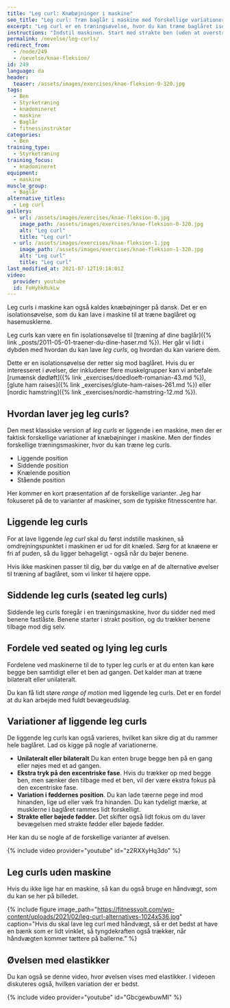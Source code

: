 ```yaml
---
title: "Leg curl: Knæbøjninger i maskine"
seo_title: "Leg curl: Træn baglår i maskine med forskellige variationer"
excerpt: "Leg curl er en træningsøvelse, hvor du kan træne baglåret isoleret i en maskine. Med de forskellige leg curls kan du træne hasemusklerne."
instructions: "Indstil maskinen. Start med strakte ben (uden at overstrække) og bøj benene så langt du kan. Hold igen, når du går tilbage til udgangspunktet."
permalink: /oevelse/leg-curls/
redirect_from:
  - /node/249
  - /oevelse/knae-fleksion/
id: 249
language: da
header:
  teaser: /assets/images/exercises/knae-fleksion-0-320.jpg
tags:
  - Ben
  - Styrketræning
  - knædomineret
  - maskine
  - Baglår
  - fitnessinstruktør
categories:
  - Ben
training_type:
  - Styrketræning
training_focus:
  - knædomineret
equipment:
  - maskine
muscle_group:
  - Baglår
alternative_titles:
  - Leg curl
gallery:
  - url: /assets/images/exercises/knae-fleksion-0.jpg
    image_path: /assets/images/exercises/knae-fleksion-0-320.jpg
    alt: "Leg curl"
    title: "Leg curl"
  - url: /assets/images/exercises/knae-fleksion-1.jpg
    image_path: /assets/images/exercises/knae-fleksion-1-320.jpg
    alt: "Leg curl"
    title: "Leg curl"
last_modified_at: 2021-07-12T19:18:01Z
video:
  provider: youtube
  id: FeHyhkRukLw
---
```


Leg curls i maskine kan også kaldes knæbøjninger på dansk. Det er en isolationsøvelse, som du kan lave i maskine til at træne baglåret og hasemusklerne.

Leg curls kan være en fin isolationsøvelse til [træning af dine baglår]({% link _posts/2011-05-01-traener-du-dine-haser.md %}). Her går vi lidt i dybden med hvordan du kan lave *leg curls*, og hvordan du kan variere dem.

Dette er en isolationsøvelse der retter sig mod baglåret. Hvis du er interesseret i øvelser, der inkluderer flere muskelgrupper kan vi anbefale [rumænsk dødløft]({% link _exercises/doedloeft-romanian-43.md %}), [glute ham raises]({% link _exercises/glute-ham-raises-261.md %}) eller [nordic hamstring]({% link _exercises/nordic-hamstring-12.md %}).

## Hvordan laver jeg leg curls?

Den mest klassiske version af *leg curls* er liggende i en maskine, men der er faktisk forskellige variationer af knæbøjninger i maskine. Men der findes forskellige træningsmaskiner, hvor du kan træne leg curls.

- Liggende position
- Siddende position
- Knælende position
- Stående position

Her kommer en kort præsentation af de forskellige varianter. Jeg har fokuseret på de to varianter af maskiner, som de typiske fitnesscentre har.

## Liggende leg curls

For at lave liggende *leg curl* skal du først indstille maskinen, så omdrejningspunktet i maskinen er ud for dit knæled. Sørg for at knæene er fri af puden, så du ligger behageligt - også når du bøjer benene.

Hvis ikke maskinen passer til dig, bør du vælge en af de alternative øvelser til træning af baglåret, som vi linker til højere oppe.

## Siddende leg curls (seated leg curls)

Siddende leg curls foregår i en træningsmaskine, hvor du sidder ned med benene fastlåste. Benene starter i strakt position, og du trækker benene tilbage mod dig selv.

## Fordele ved seated og lying leg curls

Fordelene ved maskinerne til de to typer leg curls er at du enten kan køre begge ben samtidigt eller et ben ad gangen. Det kalder man at træne bilateralt eller unilateralt.

Du kan få lidt støre *range of motion* med liggende leg curls. Det er en fordel at du kan arbejde med fuldt bevægeudslag. 

## Variationer af liggende leg curls

De liggende leg curls kan også varieres, hvilket kan sikre dig at du rammer hele baglåret. Lad os kigge på nogle af variationerne.

- **Unilateralt eller bilateralt** Du kan enten bruge begge ben på en gang eller nøjes med et ad gangen.
- **Ekstra tryk på den excentriske fase**. Hvis du trækker op med begge ben, men sænker den tilbage med et ben, vil der være ekstra fokus på den excentriske fase.
- **Variation i føddernes position**. Du kan lade tæerne pege ind mod hinanden, lige ud eller væk fra hinanden. Du kan tydeligt mærke, at musklerne i baglåret rammes lidt forskelligt.
- **Strakte eller bøjede fødder**. Det skifter også lidt fokus om du laver bevægelsen med strakte fødder eller bøjede fødder.

Her kan du se nogle af de forskellige varianter af øvelsen.

{% include video provider="youtube" id="z2RXXyHq3do" %}

## Leg curls uden maskine

Hvis du ikke lige har en maskine, så kan du også bruge en håndvægt, som du kan se her på billedet.

{% include figure image_path="https://fitnessvolt.com/wp-content/uploads/2021/02/leg-curl-alternatives-1024x536.jpg" caption="Hvis du skal lave leg curl med håndvægt, så er det bedst at have en bænk som er lidt vinklet, så tyngdekraften også trækker, når håndvægten kommer tættere på ballerne." %}

## Øvelsen med elastikker

Du kan også se denne video, hvor øvelsen vises med elastikker. I videoen diskuteres også, hvilken variation der er bedst.

{% include video provider="youtube" id="GbcgewbuwMI" %}
